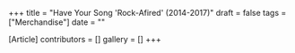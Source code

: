 +++
title = "Have Your Song 'Rock-Afired' (2014-2017)"
draft = false
tags = ["Merchandise"]
date = ""

[Article]
contributors = []
gallery = []
+++